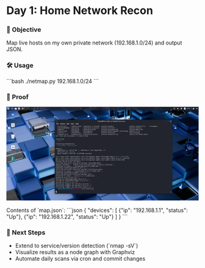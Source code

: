 # Day 1: Home Network Recon

### 🎯 Objective
Map live hosts on my own private network (192.168.1.0/24) and output JSON.

### 🛠️ Usage
\`\`\`bash
./netmap.py 192.168.1.0/24
\`\`\`

### 📸 Proof
![Network map output vs router UI](proof.png)

Contents of \`map.json\`:
\`\`\`json
{
  "devices": [
    {"ip": "192.168.1.1", "status": "Up"},
    {"ip": "192.168.1.22", "status": "Up"}
  ]
}
\`\`\`

### 🚀 Next Steps
- Extend to service/version detection (\`nmap -sV\`)  
- Visualize results as a node graph with Graphviz  
- Automate daily scans via cron and commit changes
